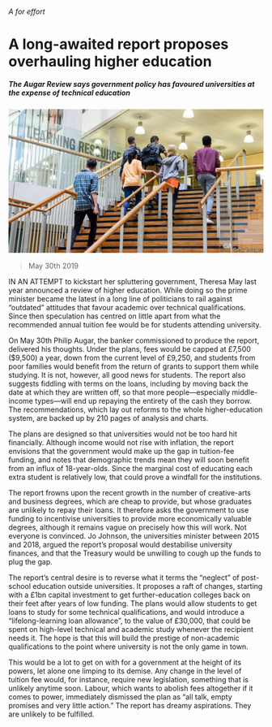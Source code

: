###### A for effort

# A long-awaited report proposes overhauling higher education 

##### The Augar Review says government policy has favoured universities at the expense of technical education 

![image](images/20190601_brp504.jpg) 

> May 30th 2019 

IN AN ATTEMPT to kickstart her spluttering government, Theresa May last year announced a review of higher education. While doing so the prime minister became the latest in a long line of politicians to rail against “outdated” attitudes that favour academic over technical qualifications. Since then speculation has centred on little apart from what the recommended annual tuition fee would be for students attending university. 

On May 30th Philip Augar, the banker commissioned to produce the report, delivered his thoughts. Under the plans, fees would be capped at £7,500 ($9,500) a year, down from the current level of £9,250, and students from poor families would benefit from the return of grants to support them while studying. It is not, however, all good news for students. The report also suggests fiddling with terms on the loans, including by moving back the date at which they are written off, so that more people—especially middle-income types—will end up repaying the entirety of the cash they borrow. The recommendations, which lay out reforms to the whole higher-education system, are backed up by 210 pages of analysis and charts. 

The plans are designed so that universities would not be too hard hit financially. Although income would not rise with inflation, the report envisions that the government would make up the gap in tuition-fee funding, and notes that demographic trends mean they will soon benefit from an influx of 18-year-olds. Since the marginal cost of educating each extra student is relatively low, that could prove a windfall for the institutions. 

The report frowns upon the recent growth in the number of creative-arts and business degrees, which are cheap to provide, but whose graduates are unlikely to repay their loans. It therefore asks the government to use funding to incentivise universities to provide more economically valuable degrees, although it remains vague on precisely how this will work. Not everyone is convinced. Jo Johnson, the universities minister between 2015 and 2018, argued the report’s proposal would destabilise university finances, and that the Treasury would be unwilling to cough up the funds to plug the gap. 

The report’s central desire is to reverse what it terms the “neglect” of post-school education outside universities. It proposes a raft of changes, starting with a £1bn capital investment to get further-education colleges back on their feet after years of low funding. The plans would allow students to get loans to study for some technical qualifications, and would introduce a “lifelong-learning loan allowance”, to the value of £30,000, that could be spent on high-level technical and academic study whenever the recipient needs it. The hope is that this will build the prestige of non-academic qualifications to the point where university is not the only game in town. 

This would be a lot to get on with for a government at the height of its powers, let alone one limping to its demise. Any change in the level of tuition fee would, for instance, require new legislation, something that is unlikely anytime soon. Labour, which wants to abolish fees altogether if it comes to power, immediately dismissed the plan as “all talk, empty promises and very little action.” The report has dreamy aspirations. They are unlikely to be fulfilled. 

